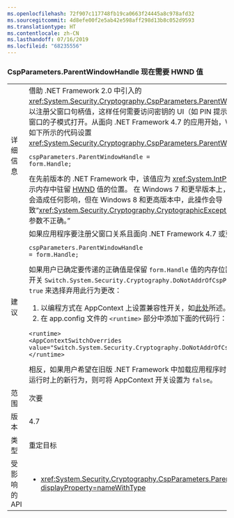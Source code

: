 ```yaml
---
ms.openlocfilehash: 72f907c117748fb19ca0663f24445a8c978afd32
ms.sourcegitcommit: 4d8efe00f2e5ab42e598aff298d13b8c052d9593
ms.translationtype: HT
ms.contentlocale: zh-CN
ms.lasthandoff: 07/16/2019
ms.locfileid: "68235556"
---
```

### <a name="cspparametersparentwindowhandle-now-expects-hwnd-value"></a>CspParameters.ParentWindowHandle 现在需要 HWND 值

|   |   |
|---|---|
|详细信息|借助 .NET Framework 2.0 中引入的 <xref:System.Security.Cryptography.CspParameters.ParentWindowHandle> 值，应用程序可以注册父窗口句柄值，这样任何需要访问密钥的 UI（如 PIN 提示或同意对话框）将会作为指定窗口的子模式打开。从面向 .NET Framework 4.7 的应用开始，Windows 窗体应用程序可使用如下所示的代码设置 <xref:System.Security.Cryptography.CspParameters.ParentWindowHandle> 属性：<pre><code class="lang-csharp">cspParameters.ParentWindowHandle = form.Handle;&#13;&#10;</code></pre>在先前版本的 .NET Framework 中，该值应为 <xref:System.IntPtr?displayProperty=name>，表示内存中驻留 [HWND](https://docs.microsoft.com/windows/desktop/WinProg/windows-data-types#HWND) 值的位置。 在 Windows 7 和更早版本上，将属性设置为 form.Handle 不会造成任何影响，但在 Windows 8 和更高版本中，此操作会导致“<xref:System.Security.Cryptography.CryptographicException?displayProperty=name>：参数不正确。”|
|建议|如果应用程序要注册父窗口关系且面向 .NET Framework 4.7 或更高版本，建议使用简易窗体：<pre><code class="lang-csharp">cspParameters.ParentWindowHandle = form.Handle;&#13;&#10;</code></pre>如果用户已确定要传递的正确值是保留 <code>form.Handle</code> 值的内存位置地址，可通过将 AppContext 开关 <code>Switch.System.Security.Cryptography.DoNotAddrOfCspParentWindowHandle</code> 设置为 <code>true</code> 来选择弃用此行为更改：<ol><li>以编程方式在 AppContext 上设置兼容性开关，如[此处](https://devblogs.microsoft.com/dotnet/net-announcements-at-build-2015/#dotnet46)所述。</li><li>在 app.config 文件的 <code>&lt;runtime&gt;</code> 部分中添加下面的代码行：</li></ol><pre><code class="lang-xml">&lt;runtime&gt;&#13;&#10;&lt;AppContextSwitchOverrides value=&quot;Switch.System.Security.Cryptography.DoNotAddrOfCspParentWindowHandle=true&quot;/&gt;&#13;&#10;&lt;/runtime&gt;&#13;&#10;</code></pre>相反，如果用户希望在旧版 .NET Framework 中加载应用程序时选择启用 .NET Framework 4.7 运行时上的新行为，则可将 AppContext 开关设置为 <code>false</code>。|
|范围|次要|
|版本|4.7|
|类型|重定目标|
|受影响的 API|<ul><li><xref:System.Security.Cryptography.CspParameters.ParentWindowHandle?displayProperty=nameWithType></li></ul>|
